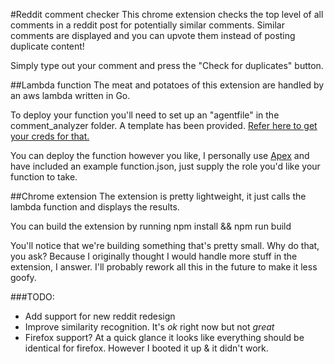 #Reddit comment checker
This chrome extension checks the top level of all comments in a reddit post for potentially similar comments. Similar comments are displayed and you can upvote them instead of posting duplicate content!

Simply type out your comment and press the "Check for duplicates" button.

##Lambda function
The meat and potatoes of this extension are handled by an aws lambda written in Go.

To deploy your function you'll need to set up an "agentfile" in the comment_analyzer folder. A template has been provided. [Refer here to get your creds for that.](https://github.com/reddit-archive/reddit/wiki/oauth2)

You can deploy the function however you like, I personally use [Apex](http://apex.run/) and have included an example function.json, just supply the role you'd like your function to take.

##Chrome extension
The extension is pretty lightweight, it just calls the lambda function and displays the results.

You can build the extension by running npm install && npm run build

You'll notice that we're building something that's pretty small. Why do that, you ask? Because I originally thought I would handle more stuff in the extension, I answer. I'll probably rework all this in the future to make it less goofy.

###TODO:
- Add support for new reddit redesign
- Improve similarity recognition. It's _ok_ right now but not _great_
- Firefox support? At a quick glance it looks like everything should be identical for firefox. However I booted it up & it didn't work.
